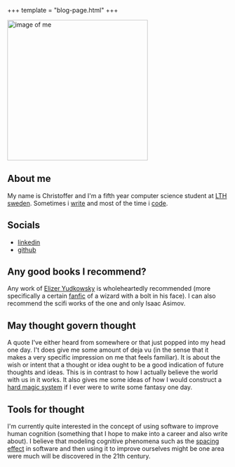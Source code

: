 +++
template = "blog-page.html"
+++

<img src="/about/me.jpeg" alt="image of me" style="object-fit:cover;width:20rem;height:20rem;margin:auto">

## About me

My name is Christoffer and I'm a fifth year computer science student
at [LTH sweden](https://www.lth.se/english/). Sometimes i
[write](/blog) and most of the time i
[code](https://github.com/lakrestofer).

## Socials

- [linkedin](https://www.linkedin.com/in/christoffer-f-r-050b86298/)
- [github](https://github.com/lakrestofer)

## Any good books I recommend?

Any work of
[Elizer Yudkowsky](https://www.goodreads.com/author/show/4533716.Eliezer_Yudkowsky)
is wholeheartedly recommended (more specifically a certain
[fanfic](https://hpmor.com/chapter/1) of a wizard with a bolt in his
face). I can also recommend the scifi works of the one and only Isaac
Asimov.

## May thought govern thought

A quote I've either heard from somewhere or that just popped into my
head one day. I't does give me some amount of deja vu (in the sense
that it makes a very specific impression on me that feels familiar).
It is about the wish or intent that a thought or idea ought to be a
good indication of future thoughts and ideas. This is in contrast to
how I actually believe the world with us in it works. It also gives me
some ideas of how I would construct a
[hard magic system](https://en.wikipedia.org/wiki/Brandon_Sanderson#Sanderson's_Laws_of_Magic)
if I ever were to write some fantasy one day.

## Tools for thought

I'm currently quite interested in the concept of using software to
improve human cognition (something that I hope to make into a career
and also write about). I believe that modeling cognitive phenomena
such as the
[spacing effect](https://en.wikipedia.org/wiki/Spacing_effect) in
software and then using it to improve ourselves might be one area were
much will be discovered in the 21th century.

